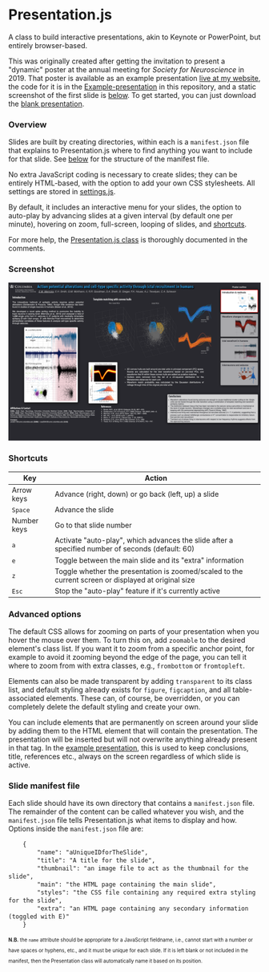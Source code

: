 # Presentation.js
A class to build interactive presentations, akin to Keynote or PowerPoint, but
entirely browser-based.

This was originally created after getting the invitation to present a "dynamic" poster at the annual meeting for _Society for Neuroscience_ in 2019. That poster is available as an example presentation [live at my website](https://edmerix.github.io/SfN2019/), the code for it is in the [Example-presentation](Example-presentation) in this repository, and a static screenshot of the first slide is [below](#screenshot). To get started, you can just download the [blank presentation](Blank-presentation).

### Overview
Slides are built by creating directories, within each is a `manifest.json` file that explains to Presentation.js where to find anything you want to include for that slide. See [below](#Slide-manifest-file) for the structure of the manifest file.

No extra JavaScript coding is necessary to create slides; they can be entirely HTML-based, with the option to add your own CSS stylesheets. All settings are stored in [settings.js](Blank-presentation/js/settings.js).

By default, it includes an interactive menu for your slides, the option to auto-play by advancing slides at a given interval (by default one per minute), hovering on zoom, full-screen, looping of slides, and [shortcuts](#Shortcuts).

For more help, the [Presentation.js class](Blank-presentation/js/Presentation.js) is thoroughly documented in the comments.

### Screenshot
![Screenshot of a single slide using Presentation.js](screenshot.png?raw=true "Screenshot of a single slide using Presentation.js")

### Shortcuts
|Key| Action |
|--|--|
|Arrow keys|Advance (right, down) or go back (left, up) a slide|
|`Space`|Advance the slide|
|Number keys|Go to that slide number|
|`a`|Activate "auto-play", which advances the slide after a specified number of seconds (default: 60)|
|`e`|Toggle between the main slide and its "extra" information|
|`z`|Toggle whether the presentation is zoomed/scaled to the current screen or displayed at original size|
|`Esc`|Stop the "auto-play" feature if it's currently active|

### Advanced options
The default CSS allows for zooming on parts of your presentation when you hover the mouse over them. To turn this on, add `zoomable` to the desired element's class list. If you want it to zoom from a specific anchor point, for example to avoid it zooming beyond the edge of the page, you can tell it where to zoom from with extra classes, e.g., `frombottom` or `fromtopleft`.

Elements can also be made transparent by adding `transparent` to its class list, and default styling already exists for `figure`, `figcaption`, and all table-associated elements. These can, of course, be overridden, or you can completely delete the default styling and create your own.

You can include elements that are permanently on screen around your slide by adding them to the HTML element that will contain the presentation. The presentation will be inserted but will not overwrite anything already present in that tag. In the [example presentation](https://edmerix.github.io/SfN2019/), this is used to keep conclusions, title, references etc., always on the screen regardless of which slide is active.

### Slide manifest file
Each slide should have its own directory that contains a `manifest.json` file. The remainder of the content can be called whatever you wish, and the `manifest.json` file tells Presentation.js what items to display and how. Options inside the `manifest.json` file are:

```
    {
        "name": "aUniqueIDforTheSlide",
        "title": "A title for the slide",
       	"thumbnail": "an image file to act as the thumbnail for the slide",
       	"main": "the HTML page containing the main slide",
        "styles": "the CSS file containing any required extra styling for the slide",
       	"extra": "an HTML page containing any secondary information (toggled with E)"
    }
```

<sub><sup>__N.B.__ the `name` attribute should be appropriate for a JavaScript fieldname, i.e., cannot start with a number or have spaces or hyphens, etc., and it must be unique for each slide.
If it is left blank or not included in the manifest, then the Presentation class will automatically name it based on its position.</sub></sup>
